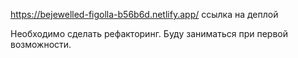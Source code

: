 https://bejewelled-figolla-b56b6d.netlify.app/ ссылка на деплой

Необходимо сделать рефакторинг.
Буду заниматься при первой возможности.
